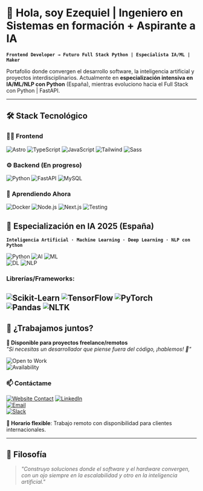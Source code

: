 # 👋 Hola, soy Ezequiel | Ingeniero en Sistemas en formación + Aspirante a IA

**`Frontend Developer → Futuro Full Stack Python | Especialista IA/ML | Maker`**

Portafolio donde convergen el desarrollo software, la inteligencia artificial y proyectos interdisciplinarios. Actualmente en **especialización intensiva en IA/ML/NLP con Python** (España), mientras evoluciono hacia el Full Stack con Python | FastAPI.

---

## 🛠️ Stack Tecnológico

### 👨‍💻 Frontend 
![Astro](https://img.shields.io/badge/Astro-FF5D01?logo=astro&logoColor=white)
![TypeScript](https://img.shields.io/badge/TypeScript-3178C6?logo=typescript&logoColor=white)
![JavaScript](https://img.shields.io/badge/JavaScript-F7DF1E?logo=javascript&logoColor=black)
![Tailwind](https://img.shields.io/badge/Tailwind-06B6D4?logo=tailwind-css&logoColor=white)
![Sass](https://img.shields.io/badge/Sass-CC6699?logo=sass&logoColor=white)

### ⚙️ Backend (En progreso)
![Python](https://img.shields.io/badge/Python-3776AB?logo=python&logoColor=white)
![FastAPI](https://img.shields.io/badge/FastAPI-009688?logo=fastapi&logoColor=white)
![MySQL](https://img.shields.io/badge/MySQL-4479A1?logo=mysql&logoColor=white)

### 🌱 Aprendiendo Ahora
![Docker](https://img.shields.io/badge/Docker-2496ED?logo=docker&logoColor=white)
![Node.js](https://img.shields.io/badge/Node.js-339933?logo=node.js&logoColor=white)
![Next.js](https://img.shields.io/badge/Next.js-000000?logo=next.js&logoColor=white)
![Testing](https://img.shields.io/badge/Testing-25C2A0?logo=jest&logoColor=white)

## 🤖 Especialización en IA 2025 (España)  

**`Inteligencia Artificial · Machine Learning · Deep Learning · NLP con Python`**  

![Python](https://img.shields.io/badge/Python-3776AB?logo=python&logoColor=white) 
![AI](https://img.shields.io/badge/Inteligencia_Artificial-FF6F00?logo=ai&logoColor=white) 
![ML](https://img.shields.io/badge/Machine_Learning-8A2BE2?logo=machine-learning&logoColor=white)  
![DL](https://img.shields.io/badge/Deep_Learning-FF6F00?logo=deep-learning&logoColor=white) 
![NLP](https://img.shields.io/badge/NLP-8A2BE2?logo=natural-language-processing&logoColor=white)  

### Librerías/Frameworks:  
![Scikit-Learn](https://img.shields.io/badge/scikit--learn-F7931E?logo=scikit-learn&logoColor=white) 
![TensorFlow](https://img.shields.io/badge/TensorFlow-FF6F00?logo=tensorflow&logoColor=white) 
![PyTorch](https://img.shields.io/badge/PyTorch-EE4C2C?logo=pytorch&logoColor=white)  
![Pandas](https://img.shields.io/badge/Pandas-150458?logo=pandas&logoColor=white) 
![NLTK](https://img.shields.io/badge/NLTK-3776AB?logo=nltk&logoColor=white) 
---


## 💼 ¿Trabajamos juntos?

**🚀 Disponible para proyectos freelance/remotos**  
*"Si necesitas un desarrollador que piense fuera del código, ¡hablemos! 🌟"*

![Open to Work](https://img.shields.io/badge/Open_to_Work-Freelance/Remoto-2ECC71)  
![Availability](https://img.shields.io/badge/Disponibilidad-UTC%2B1_(España)-blueviolet)

### 📫 Contáctame
[![Website Contact](https://img.shields.io/badge/📩_Formulario_de_Contacto-FF7139?logo=google-forms)](https://www.ezequielsuarez-dev.com/#contactos)
[![LinkedIn](https://img.shields.io/badge/Contacto_LinkedIn-0A66C2?logo=linkedin&logoColor=white)](tu-url-linkedin)  
[![Email](https://img.shields.io/badge/Email_Profesional-EA4335?logo=gmail&logoColor=white)](mailto:tu-email@example.com)  
[![Slack](https://img.shields.io/badge/Chat_por_Slack-4A154B?logo=slack&logoColor=white)](tu-enlace-slack)

**📅 Horario flexible**: Trabajo remoto con disponibilidad para clientes internacionales.

---

## 🎯 Filosofía

> *"Construyo soluciones donde el software y el hardware convergen, con un ojo siempre en la escalabilidad y otro en la inteligencia artificial."*

